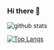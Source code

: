 ### Hi there 👋

<!--
**okxiaoliang4/okxiaoliang4** is a ✨ _special_ ✨ repository because its `README.md` (this file) appears on your GitHub profile.

Here are some ideas to get you started:

- 🔭 I’m currently working on ...
- 🌱 I’m currently learning ...
- 👯 I’m looking to collaborate on ...
- 🤔 I’m looking for help with ...
- 💬 Ask me about ...
- 📫 How to reach me: ...
- 😄 Pronouns: ...
- ⚡ Fun fact: ...
-->

![github stats](https://github-readme-stats.vercel.app/api?username=okxiaoliang4&count_private=true&show_icons=true)

[![Top Langs](https://github-readme-stats.vercel.app/api/top-langs/?username=okxiaoliang4&layout=compact)](https://github.com/anuraghazra/github-readme-stats)
